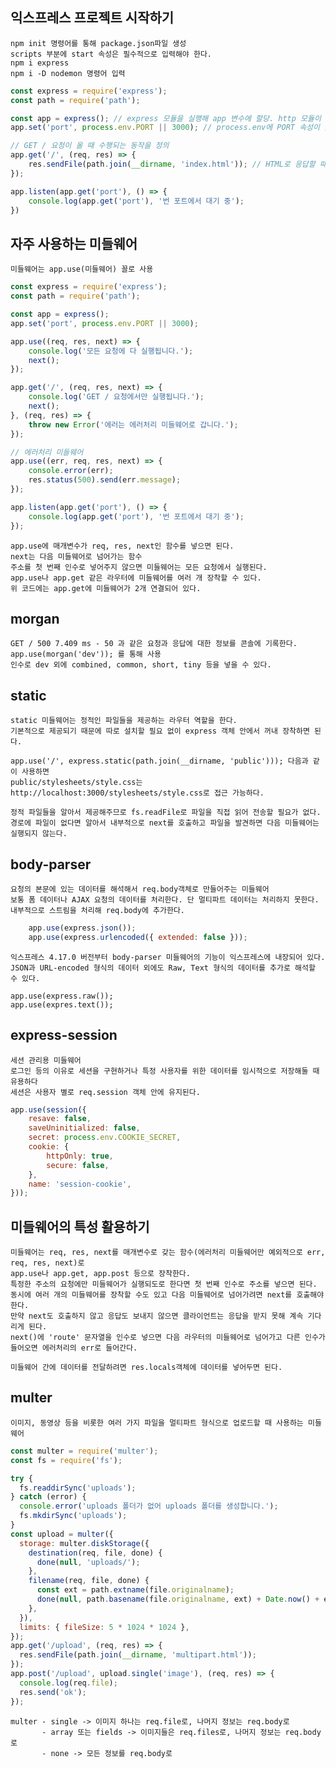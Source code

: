 ## 익스프레스 프로젝트 시작하기
    npm init 명령어를 통해 package.json파일 생성
    scripts 부분에 start 속성은 필수적으로 입력해야 한다.
    npm i express
    npm i -D nodemon 명령어 입력

```javascript
const express = require('express');
const path = require('path');

const app = express(); // express 모듈을 실행해 app 변수에 할당. http 모듈이 내장되어 있다.
app.set('port', process.env.PORT || 3000); // process.env에 PORT 속성이 있다면 그 값을 사용하고 없으면 3000을 사용

// GET / 요청이 올 때 수행되는 동작을 정의
app.get('/', (req, res) => {
    res.sendFile(path.join(__dirname, 'index.html')); // HTML로 응답할 때는 path 모듈을 사용해야 함
});

app.listen(app.get('port'), () => {
    console.log(app.get('port'), '번 포트에서 대기 중');
})
```

## 자주 사용하는 미들웨어
    미들웨어는 app.use(미들웨어) 꼴로 사용

```javascript
const express = require('express');
const path = require('path');

const app = express();
app.set('port', process.env.PORT || 3000);

app.use((req, res, next) => {
    console.log('모든 요청에 다 실행됩니다.');
    next();
});

app.get('/', (req, res, next) => {
    console.log('GET / 요청에서만 실행됩니다.');
    next();
}, (req, res) => {
    throw new Error('에러는 에러처리 미들웨어로 갑니다.');
});

// 에러처리 미들웨어
app.use((err, req, res, next) => {
    console.error(err);
    res.status(500).send(err.message);
});

app.listen(app.get('port'), () => {
    console.log(app.get('port'), '번 포트에서 대기 중');
});
```
    app.use에 매개변수가 req, res, next인 함수를 넣으면 된다.
    next는 다음 미들웨어로 넘어가는 함수
    주소를 첫 번째 인수로 넣어주지 않으면 미들웨어는 모든 요청에서 실행된다.
    app.use나 app.get 같은 라우터에 미들웨어를 여러 개 장착할 수 있다.
    위 코드에는 app.get에 미들웨어가 2개 연결되어 있다.

## morgan
    GET / 500 7.409 ms - 50 과 같은 요청과 응답에 대한 정보를 콘솔에 기록한다.
    app.use(morgan('dev')); 를 통해 사용
    인수로 dev 외에 combined, common, short, tiny 등을 넣을 수 있다.

## static
    static 미들웨어는 정적인 파일들을 제공하는 라우터 역할을 한다.
    기본적으로 제공되기 때문에 따로 설치할 필요 없이 express 객체 안에서 꺼내 장착하면 된다.
    
    app.use('/', express.static(path.join(__dirname, 'public'))); 다음과 같이 사용하면
    public/stylesheets/style.css는 http://localhost:3000/stylesheets/style.css로 접근 가능하다.

    정적 파일들을 알아서 제공해주므로 fs.readFile로 파일을 직접 읽어 전송할 필요가 없다.
    경로에 파일이 없다면 알아서 내부적으로 next를 호출하고 파일을 발견하면 다음 미들웨어는 실행되지 않는다.

## body-parser
    요청의 본문에 있는 데이터를 해석해서 req.body객체로 만들어주는 미들웨어
    보통 폼 데이터나 AJAX 요청의 데이터를 처리한다. 단 멀티파트 데이터는 처리하지 못한다.
    내부적으로 스트림을 처리해 req.body에 추가한다.
```javascript
    app.use(express.json());
    app.use(express.urlencoded({ extended: false }));
```
    익스프레스 4.17.0 버전부터 body-parser 미들웨어의 기능이 익스프레스에 내장되어 있다.
    JSON과 URL-encoded 형식의 데이터 외에도 Raw, Text 형식의 데이터를 추가로 해석할 수 있다.

    app.use(express.raw());
    app.use(expres.text());
    
## express-session
    세션 관리용 미들웨어
    로그인 등의 이유로 세션을 구현하거나 특정 사용자를 위한 데이터를 임시적으로 저장해둘 때 유용하다
    세션은 사용자 별로 req.session 객체 안에 유지된다.
```javascript
app.use(session({
    resave: false,
    saveUninitialized: false,
    secret: process.env.COOKIE_SECRET,
    cookie: {
        httpOnly: true,
        secure: false,
    },
    name: 'session-cookie',
}));
```

## 미들웨어의 특성 활용하기
    미들웨어는 req, res, next를 매개변수로 갖는 함수(에러처리 미들웨어만 예외적으로 err, req, res, next)로
    app.use나 app.get, app.post 등으로 장착한다.
    특정한 주소의 요청에만 미들웨어가 실행되도로 한다면 첫 번째 인수로 주소를 넣으면 된다.
    동시에 여러 개의 미들웨어를 장착할 수도 있고 다음 미들웨어로 넘어가려면 next를 호출해야 한다.
    만약 next도 호출하지 않고 응답도 보내지 않으면 클라이언트는 응답을 받지 못해 계속 기다리게 된다.
    next()에 'route' 문자열을 인수로 넣으면 다음 라우터의 미들웨어로 넘어가고 다른 인수가 들어오면 에러처리의 err로 들어간다.

    미들웨어 간에 데이터를 전달하려면 res.locals객체에 데이터를 넣어두면 된다.
 
## multer
    이미지, 동영상 등을 비롯한 여러 가지 파일을 멀티파트 형식으로 업로드할 때 사용하는 미들웨어
```javascript
const multer = require('multer');
const fs = require('fs');

try {
  fs.readdirSync('uploads');
} catch (error) {
  console.error('uploads 폴더가 없어 uploads 폴더를 생성합니다.');
  fs.mkdirSync('uploads');
}
const upload = multer({
  storage: multer.diskStorage({
    destination(req, file, done) {
      done(null, 'uploads/');
    },
    filename(req, file, done) {
      const ext = path.extname(file.originalname);
      done(null, path.basename(file.originalname, ext) + Date.now() + ext);
    },
  }),
  limits: { fileSize: 5 * 1024 * 1024 },
});
app.get('/upload', (req, res) => {
  res.sendFile(path.join(__dirname, 'multipart.html'));
});
app.post('/upload', upload.single('image'), (req, res) => {
  console.log(req.file);
  res.send('ok');
});
```
    multer - single -> 이미지 하나는 req.file로, 나머지 정보는 req.body로
           - array 또는 fields -> 이미지들은 req.files로, 나머지 정보는 req.body로
           - none -> 모든 정보를 req.body로

        
    
